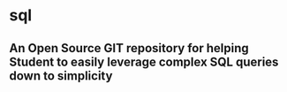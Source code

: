 # sql
## An Open Source GIT repository for helping Student to easily leverage complex SQL queries down to simplicity
